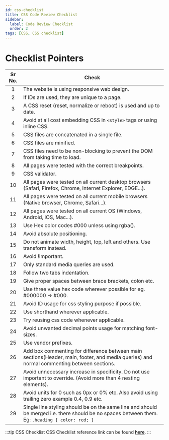 ```yaml
---
id: css-checklist
title: CSS Code Review Checklist
sidebar:
  label: Code Review Checklist
  order: 2
tags: [CSS, CSS checklist]
---
```


# Checklist Pointers

Sr No. | Check |
:----: | ----- |
1 |	The website is using responsive web design.
2 |	If IDs are used, they are unique to a page.
3 |	A CSS reset (reset, normalize or reboot) is used and up to date.
4 |	Avoid at all cost embedding CSS in `<style>` tags or using inline CSS.
5 |	CSS files are concatenated in a single file.
6 |	CSS files are minified.
7 |	CSS files need to be non-blocking to prevent the DOM from taking time to load.
8 |	All pages were tested with the correct breakpoints.
9 |	CSS validator.
10 |	All pages were tested on all current desktop browsers (Safari, Firefox, Chrome, Internet Explorer, EDGE...).
11 |	All pages were tested on all current mobile browsers (Native browser, Chrome, Safari...).
12 |	All pages were tested on all current OS (Windows, Android, iOS, Mac...).
13 |	Use Hex color codes #000 unless using rgba().
14 |	Avoid absolute positioning.
15 |	Do not animate width, height, top, left and others. Use transform instead.
16 |	Avoid !important.
17 |	Only standard media queries are used.
18 |	Follow two tabs indentation.
19 |	Give proper spaces between brace brackets, colon etc.
20 |	Use three value hex code wherever possible for eg. #000000 -> #000.
21 |	Avoid ID usage for css styling purpose if possible.
22 |	Use shorthand wherever applicable.
23 |	Try reusing css code whenever applicable.
24 |	Avoid unwanted decimal points usage for matching font-sizes.
25 |	Use vendor prefixes.
26 |	Add box commenting for difference between main sections(Header, main, footer, and media queries) and normal commenting between sections.
27 |	Avoid unnecessary increase in specificity. Do not use important to override. (Avoid more than 4 nesting elements).
28 |	Avoid units for 0 such as 0px or 0% etc. Also avoid using trailing zero example 0.4, 0.9 etc.
29 |	Single line styling should be on the same line and should be merged i.e. there should be no spaces between them. Eg: `.heading { color: red; }`

:::tip CSS Checklist
CSS Checklist reference link can be found [**here**](https://docs.google.com/spreadsheets/d/1kbpSVE_ysY8Is5qvuWfCDTTTMp_Wtt5js7FBZzqGODk/edit#gid=912575460).
:::